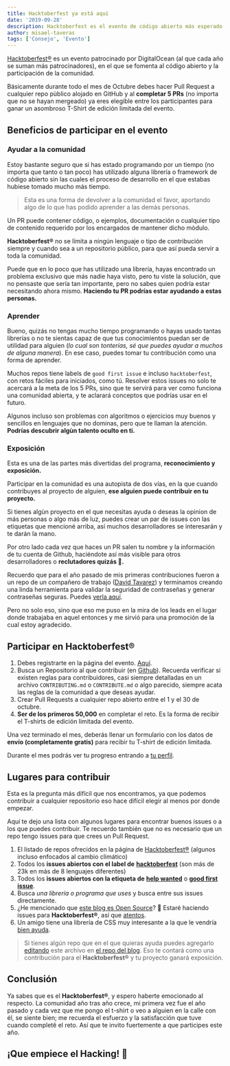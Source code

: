 ```yaml
---
title: Hacktoberfest ya está aquí
date: '2019-09-28'
description: Hacktoberfest es el evento de código abierto más esperado del año donde tus contribuciones son recompensadas. Aprende como participar y que beneficios tiene ser parte de este movimiento.
author: misael-taveras
tags: ['Consejo', 'Evento']
---
```


[Hacktoberfest®](https://hacktoberfest.digitalocean.com/) es un evento patrocinado por DigitalOcean (al que cada año se suman más patrocinadores), en el que se fomenta al código abierto y la participación de la comunidad.

Básicamente durante todo el mes de Octubre debes hacer Pull Request a cualquier repo pùblico alojado en GitHub y al **completar 5 PRs** (no importa que no se hayan mergeado)  ya eres elegible entre los participantes para ganar un asombroso T-Shirt de edición limitada del evento.

## Beneficios de participar en el evento

### Ayudar a la comunidad

Estoy bastante seguro que si has estado programando por un tiempo (no importa que tanto o tan poco) has utilizado alguna librería o framework de código abierto sin las cuales el proceso de desarrollo en el que estabas hubiese tomado mucho más tiempo.

> Esta es una forma de devolver a la comunidad el favor, aportando algo de lo que has podido aprender a las demás personas.

Un PR puede contener código, o ejemplos, documentación o cualquier tipo de contenido requerido por los encargados de mantener dicho mòdulo.

**Hacktoberfest®** no se límita a ningún lenguaje o tipo de contribución siempre y cuando sea a un repositorio pùblico, para que así pueda servir a toda la comunidad.

Puede que en lo poco que has utilizado una librería, hayas encontrado un problema exclusivo que más nadie haya visto, pero tu viste la solución, que no pensaste que sería tan importante, pero no sabes quien podría estar necesitando ahora mismo. **Haciendo tu PR podrías estar ayudando a estas personas.**

### Aprender

Bueno, quizás no tengas mucho tiempo programando o hayas usado tantas librerías o no te sientas capaz de que tus conocimientos puedan ser de utilidad para alguien (_lo cual son tonterías, sé que puedes ayudar a muchos de alguna manera_). En ese caso, puedes tomar tu contribución como una forma de aprender.

Muchos repos tiene labels de `good first issue` e incluso `hacktoberfest`, con retos fáciles para iniciados, como tú. Resolver estos issues no solo te acercará a la meta de los 5 PRs, sino que te servirá para ver como funciona una comunidad abierta, y te aclarará conceptos que podrías usar en el futuro.

Algunos incluso son problemas con algoritmos o ejercicios muy buenos y sencillos en lenguajes que no dominas, pero que te llaman la atención. **Podrías descubrir algùn talento oculto en ti.**

### Exposición

Esta es una de las partes más divertidas del programa, **reconocimiento y exposición.**

Participar en la comunidad es una autopista de dos vías, en la que cuando contribuyes al proyecto de alguien, **ese alguien puede contribuir en tu proyecto.**

Si tienes algùn proyecto en el que necesitas ayuda o deseas la opinion de más personas o algo más de luz, puedes crear un par de issues con las etiquetas que mencioné arriba, así muchos desarrolladores se interesarán y te darán la mano.

Por otro lado cada vez que haces un PR salen tu nombre y la información de tu cuenta de Github, haciéndote así más visible para otros desarrolladores o **reclutadores quizás 👀.**

Recuerdo que para el año pasado de mis primeras contribuciones fueron a un repo de un compañero de trabajo ([David Tavarez](https://davidtavarez.github.io/)) y terminamos creando una linda herramienta para validar la seguridad de contraseñas y generar contraseñas seguras. Puedes [verla aquí](https://davidtavarez.github.io/passwords/ "Strong Password Generator").

Pero no solo eso, sino que eso me puso en la mira de los leads en el lugar donde trabajaba en aquel entonces y me sirvió para una promoción de la cual estoy agradecido.

## Participar en Hacktoberfest®

1. Debes registrarte en la página del evento. [Aquí](https://hacktoberfest.digitalocean.com).
2. Busca un Repositorio al que contribuir (en [Github](https://github.com)). Recuerda verificar si existen reglas para contribuidores, casi siempre detalladas en un archivo `CONTRIBUTING.md` o `CONTRIBUTE.md` o algo parecido, siempre acata las reglas de la comunidad a que deseas ayudar.
3. Crear Pull Requests a cualquier repo abierto entre el 1 y el 30 de octubre.
4. **Ser de los primeros 50,000** en completar el reto. Es la forma de recibir el T-shirts de edición limitada del evento.

Una vez terminado el mes, deberás llenar un formulario con los datos de **envío (completamente gratis)** para recibir tu T-shirt de edición limitada.

Durante el mes podrás ver tu progreso entrando a [tu perfil](https://hacktoberfest.digitalocean.com/profile "Perfil Hacktoberfest").

## Lugares para contribuir

Esta es la pregunta más difícil que nos encontramos, ya que podemos contribuir a cualquier repositorio eso hace difícil elegir al menos por donde empezar.

Aquí te dejo una lista con algunos lugares para encontrar buenos issues o a los que puedes contribuir. Te recuerdo también que no es necesario que un repo tengo issues para que crees un Pull Request.

1. El listado de repos ofrecidos en la página de [Hacktoberfest®](https://hacktoberfest.digitalocean.com/) (algunos incluso enfocados al cambio climático)
2. Todos los **issues abiertos con el label de** [**hacktoberfest**](https://github.com/search?q=label%3Ahacktoberfest+state%3Aopen&type=Issues) (son más de 23k en más de 8 lenguajes diferentes)
3. Todos los **issues abiertos con la etiqueta de** [**help wanted**](https://github.com/search?utf8=%E2%9C%93&q=label%3A%22help+wanted%22&type=Issues&ref=advsearch&l=&l=) o [**good first issue**](https://github.com/search?utf8=%E2%9C%93&q=label%3A%22good+first+issue%22&type=Issues&ref=advsearch&l=&l=).
4. Busca *una librería o programa que uses* y busca entre sus issues directamente.
5. ¿He mencionado que [este blog es Open Source](la-historia-detras-del-blog#para-los-desarrolladores)? 🚀 Estaré haciendo issues para **Hacktoberfest®**, así que [atentos](https://github.com/taverasmisael/taverasmisael/issues?q=is%3Aissue+is%3Aopen+sort%3Aupdated-desc).
6. Un amigo tiene una librería de CSS muy interesante a la que le vendría [bien ayuda](https://github.com/Efraa/eFrolic).

> Si tienes algún repo que en el que quieras ayuda puedes agregarlo [editando](https://github.com/taverasmisael/taverasmisael/edit/master/posts/hacktoberfest-ya-esta-aqui/index.md) este archivo en [el repo del blog](https://github.com/taverasmisael/taverasmisael). Eso te contará como una contribución para el **Hacktoberfest®** y tu proyecto ganará exposición.

## Conclusión

Ya sabes que es el **Hacktoberfest®**, y espero haberte emocionado al respecto. La comunidad año tras año crece, mi primera vez fue el año pasado y cada vez que me pongo el t-shirt o veo a alguien en la calle con él, se siente bien; me recuerda el esfuerzo y la satisfacción que tuve cuando completê el reto. Así que te invito fuertemente a que participes este año.

## ¡Que empiece el Hacking! 🥳

